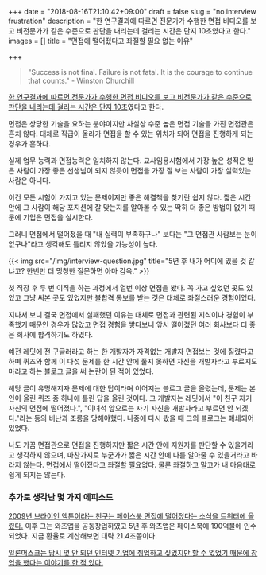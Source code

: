 +++
date = "2018-08-16T21:10:42+09:00"
draft = false
slug = "no interview frustration"
description = "한 연구결과에 따르면 전문가가 수행한 면접 비디오를 보고 비전문가가 같은 수준으로 판단을 내리는데 걸리는 시간은 단지 10초였다고 한다."
images = []
title = "면접에 떨어졌다고 좌절할 필요 없는 이유"

+++

> "Success is not final. Failure is not fatal.
> It is the courage to continue that counts." - Winston Churchill

[한 연구결과에 따르면 전문가가 수행한 면접 비디오를 보고 비전문가가 같은 수준으로 판단을 내리는데 걸리는 시간은 단지 10초](https://youtu.be/hvebAGerh88?t=12m23s)였다고 한다.

면접은 상당한 기술을 요하는 분야이지만 사실상 수준 높은 면접 기술을 가진 면접관은 흔치 않다. 대체로 직급이 올라가 면접을 할 수 있는 위치가 되어 면접을 진행하게 되는 경우가 흔하다.

실제 업무 능력과 면접능력은 일치하지 않는다. 교사임용시험에서 가장 높은 성적은 받은 사람이 가장 좋은 선생님이 되지 않듯이 면접을 가장 잘 보는 사람이 가장 실력있는 사람은 아니다.

이건 모든 시험이 가지고 있는 문제이지만 좋은 해결책을 찾기란 쉽지 않다. 짧은 시간 안에 그 사람이 해당 포지션에 잘 맞는지를 알아볼 수 있는 딱히 더 좋은 방법이 없기 때문에 기업은 면접을 실시한다.

그러니 면접에서 떨어졌을 때 "내 실력이 부족하구나" 보다는 "그 면접관 사람보는 눈이 없구나"라고 생각해도 틀리지 않았을 가능성이 높다.

{{< img src="/img/interview-question.jpg" title="5년 후 내가 어디에 있을 것 같냐고? 한번만 더 멍청한 질문하면 아마 감옥." >}}

첫 직장 후 두 번 이직을 하는 과정에서 열번 이상 면접을 봤다. 꼭 가고 싶었던 곳도 있었고 그냥 써본 곳도 있었지만 불합격 통보를 받는 것은 대체로 좌절스러운 경험이었다.

지나서 보니 결국 면접에서 실패했던 이유는 대체로 면접과 관련된 지식이나 경험이 부족했기 때문인 경우가 많았고 면접 경험을 쌓다보니 앞서 떨어졌던 여러 회사보다 더 좋은 회사에 합격하기도 하였다.

예전 레딧에 전 구글러라고 하는 한 개발자가 자격없는 개발자 면접보는 것에 질렸다고 하며 퀴즈와 함께 이 다섯 문제를 한 시간 안에 풀지 못하면 자신을 개발자라고 부르지도 마라고 하는 블로그 글을 써 논란이 된 적이 있었다.

해당 글이 유명해지자 문제에 대한 답이라며 이어지는 블로그 글을 올렸는데, 문제는 본인이 올린 퀴즈 중 하나에 틀린 답을 올린 것이다. 그 개발자는 레딧에서 "이 친구 자기 자신의 면접에 떨어졌다.", "이녀석 앞으로는 자기 자신을 개발자라고 부르면 안 되겠다."라는 등의 비난과 조롱을 당해야했다. 나중에 다시 봤을 때 그의 블로그는 폐쇄되어 있었다.

나도 가끔 면접관으로 면접을 진행하지만 짧은 시간 안에 지원자를 판단할 수 있을거라고 생각하지 않으며, 마찬가지로 누군가가 짧은 시간 안에 나를 알아줄 수 있을거라고 바라지 않는다. 면접에서 떨어졌다고 좌절할 필요없다. 물론 좌절하고 말고가 내 마음대로 쉽게 되지는 않는다.

### 추가로 생각난 몇 가지 에피소드

[2009년 브라이언 액톤이라는 친구는 페이스북 면접에 떨어졌다는 소식을 트위터에 올렸다.](https://twitter.com/brianacton/status/3109544383?lang=en) 이후 그는 와츠앱을 공동창업하였고 5년 후 와츠앱은 페이스북에 190억불에 인수되었다. 지금 환율로 계산해보면 대략 21.4조쯤이다.

[일론머스크는 당시 몇 안 되던 인터넷 기업에 취업하고 싶었지만 할 수 없었기 때문에 창업을 했다는 이야기를 한 적 있다.](https://www.youtube.com/watch?v=bx2RWsUX-hI)
